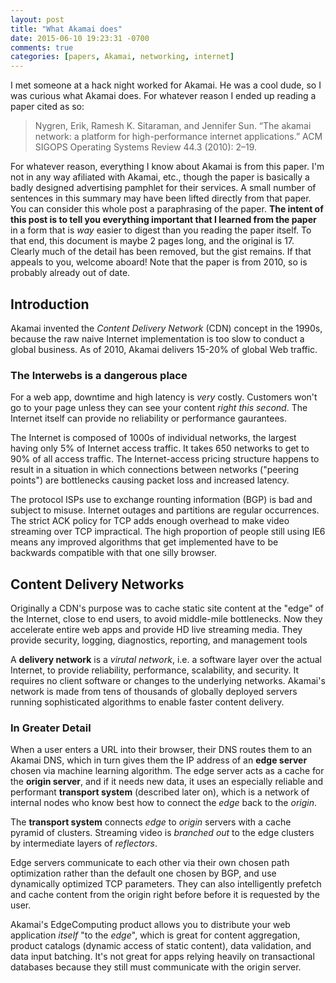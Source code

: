 ```yaml
---
layout: post
title: "What Akamai does"
date: 2015-06-10 19:23:31 -0700
comments: true
categories: [papers, Akamai, networking, internet]
---
```


I met someone at a hack night worked for Akamai. He was a cool dude, so I was
curious what Akamai does. For whatever reason I ended up reading a paper cited
as so:

> Nygren, Erik, Ramesh K. Sitaraman, and Jennifer Sun. “The akamai network: a
> platform for high-performance internet applications.” ACM SIGOPS Operating
> Systems Review 44.3 (2010): 2–19.

For whatever reason, everything I know about Akamai is from this paper. I'm not
in any way afiliated with Akamai, etc., though the paper is basically a badly
designed advertising pamphlet for their services. A small number of sentences
in this summary may have been lifted directly from that paper. You can consider
this whole post a paraphrasing of the paper. **The intent of this post is to
tell you everything important that I learned from the paper** in a form that is
*way* easier to digest than you reading the paper itself. To that end, this
document is maybe 2 pages long, and the original is 17. Clearly much of the
detail has been removed, but the gist remains. If that appeals to you, welcome
aboard! Note that the paper is from 2010, so is probably already out of date.

## Introduction

Akamai invented the *Content Delivery Network* (CDN) concept in the 1990s,
because the raw naive Internet implementation is too slow to conduct a global
business. As of 2010, Akamai delivers 15-20% of global Web traffic.

### The Interwebs is a dangerous place

<!-- more -->

For a web app, downtime and high latency is *very* costly. Customers won't go
to your page unless they can see your content *right this second*. The Internet
itself can provide no reliability or performance gaurantees.

The Internet is composed of 1000s of individual networks, the largest having
only 5% of Internet access traffic. It takes 650 networks to get to 90% of all
access traffic. The Internet-access pricing structure happens to result in a
situation in which connections between networks ("peering points") are
bottlenecks causing packet loss and increased latency.

The protocol ISPs use to exchange rounting information (BGP) is bad and subject
to misuse. Internet outages and partitions are regular occurrences. The strict
ACK policy for TCP adds enough overhead to make video streaming over TCP
impractical. The high proportion of people still using IE6 means any improved
algorithms that get implemented have to be backwards compatible with that one
silly browser.

## Content Delivery Networks

Originally a CDN's purpose was to cache static site content at the "edge" of
the Internet, close to end users, to avoid middle-mile bottlenecks. Now they
accelerate entire web apps and provide HD live streaming media. They provide
security, logging, diagnostics, reporting, and management tools

A **delivery network** is a *virutal network*, i.e. a software layer over the
actual Internet, to provide reliability, performance, scalability, and
security. It requires no client software or changes to the underlying networks.
Akamai's network is made from tens of thousands of globally deployed servers
running sophisticated algorithms to enable faster content delivery.

### In Greater Detail

When a user enters a URL into their browser, their DNS routes them to an Akamai
DNS, which in turn gives them the IP address of an **edge server** chosen via
machine learning algorithm. The edge server acts as a cache for the **origin
server**, and if it needs new data, it uses an especially reliable and
performant **transport system** (described later on), which is a network of
internal nodes who know best how to connect the *edge* back to the *origin*.

The **transport system** connects *edge* to *origin* servers with a cache
pyramid of clusters. Streaming video is *branched out* to the edge clusters by
intermediate layers of *reflectors*.

Edge servers communicate to each other via their own chosen path optimization
rather than the default one chosen by BGP, and use dynamically optimized TCP
parameters. They can also intelligently prefetch and cache content from the
origin right before before it is requested by the user.

Akamai's EdgeComputing product allows you to distribute your web application
*itself* "to the *edge*", which is great for content aggregation, product
catalogs (dynamic access of static content), data validation, and data input
batching. It's not great for apps relying heavily on transactional databases
because they still must communicate with the origin server.
